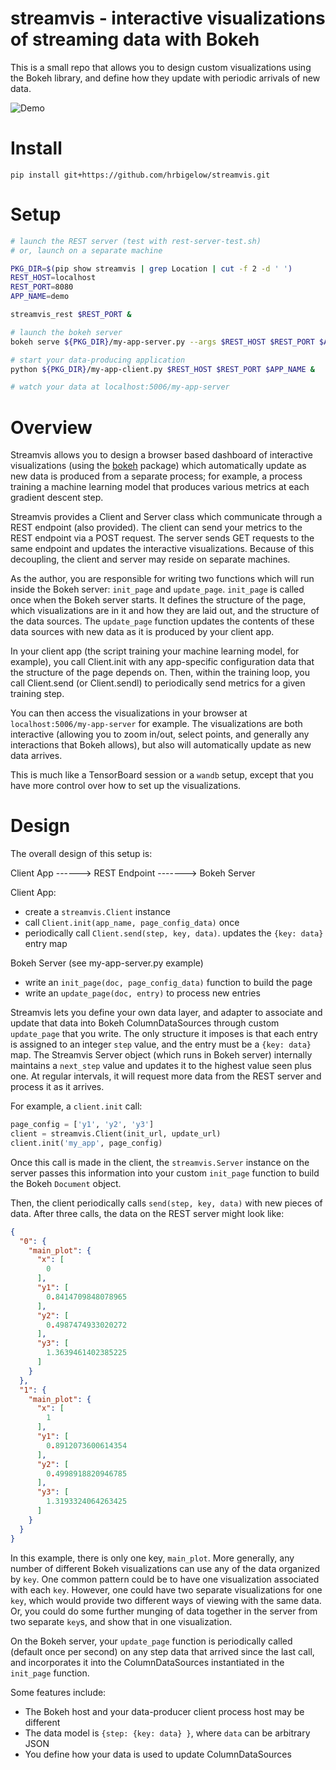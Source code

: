 # streamvis - interactive visualizations of streaming data with Bokeh

This is a small repo that allows you to design custom visualizations using the Bokeh
library, and define how they update with periodic arrivals of new data.

![Demo](data/demo.gif)

# Install

    pip install git+https://github.com/hrbigelow/streamvis.git

# Setup

```bash
# launch the REST server (test with rest-server-test.sh)
# or, launch on a separate machine

PKG_DIR=$(pip show streamvis | grep Location | cut -f 2 -d ' ')
REST_HOST=localhost
REST_PORT=8080
APP_NAME=demo

streamvis_rest $REST_PORT &

# launch the bokeh server
bokeh serve ${PKG_DIR}/my-app-server.py --args $REST_HOST $REST_PORT $APP_NAME &

# start your data-producing application
python ${PKG_DIR}/my-app-client.py $REST_HOST $REST_PORT $APP_NAME &

# watch your data at localhost:5006/my-app-server
```

# Overview

Streamvis allows you to design a browser based dashboard of interactive
visualizations (using the [bokeh](https://github.com/bokeh/bokeh) package) which
automatically update as new data is produced from a separate process; for example, a
process training a machine learning model that produces various metrics at each
gradient descent step.

Streamvis provides a Client and Server class which communicate through a REST
endpoint (also provided).  The client can send your metrics to the REST endpoint via
a POST request.  The server sends GET requests to the same endpoint and updates the
interactive visualizations.  Because of this decoupling, the client and server may
reside on separate machines.

As the author, you are responsible for writing two functions which will run inside
the Bokeh server: `init_page` and `update_page`.  `init_page` is called once when the
Bokeh server starts.  It defines the structure of the page, which visualizations are
in it and how they are laid out, and the structure of the data sources.  The
`update_page` function updates the contents of these data sources with new data as
it is produced by your client app.

In your client app (the script training your machine learning model, for example),
you call Client.init with any app-specific configuration data that the structure of
the page depends on.  Then, within the training loop, you call Client.send (or
Client.sendl) to periodically send metrics for a given training step.

You can then access the visualizations in your browser at
`localhost:5006/my-app-server` for example.  The visualizations are both interactive
(allowing you to zoom in/out, select points, and generally any interactions that
Bokeh allows), but also will automatically update as new data arrives.

This is much like a TensorBoard session or a `wandb` setup, except that you have more
control over how to set up the visualizations.

# Design

The overall design of this setup is:

Client App ------> REST Endpoint -------> Bokeh Server

Client App:
  - create a `streamvis.Client` instance
  - call `Client.init(app_name, page_config_data)` once
  - periodically call `Client.send(step, key, data)`. updates the `{key: data}` entry map

Bokeh Server (see my-app-server.py example)
  - write an `init_page(doc, page_config_data)` function to build the page
  - write an `update_page(doc, entry)` to process new entries


Streamvis lets you define your own data layer, and adapter to associate and update
that data into Bokeh ColumnDataSources through custom `update_page` that you write.
The only structure it imposes is that each entry is assigned to an integer `step`
value, and the entry must be a `{key: data}` map.  The Streamvis Server object (which
runs in Bokeh server) internally maintains a `next_step` value and updates it to the
highest value seen plus one.  At regular intervals, it will request more data from
the REST server and process it as it arrives.

For example, a `client.init` call:

```python
page_config = ['y1', 'y2', 'y3']
client = streamvis.Client(init_url, update_url)
client.init('my_app', page_config) 
```

Once this call is made in the client, the `streamvis.Server` instance on the server
passes this information into your custom `init_page` function to build the Bokeh
`Document` object.

Then, the client periodically calls `send(step, key, data)` with new pieces of data.
After three calls, the data on the REST server might look like:

```json
{
  "0": {
    "main_plot": {
      "x": [
        0
      ],
      "y1": [
        0.8414709848078965
      ],
      "y2": [
        0.4987474933020272
      ],
      "y3": [
        1.3639461402385225
      ]
    }
  },
  "1": {
    "main_plot": {
      "x": [
        1
      ],
      "y1": [
        0.8912073600614354
      ],
      "y2": [
        0.4998918820946785
      ],
      "y3": [
        1.3193324064263425
      ]
    }
  }
}
```

In this example, there is only one key, `main_plot`.  More generally, any number of
different Bokeh visualizations can use any of the data organized by `key`.  One
common pattern could be to have one visualization associated with each `key`.
However, one could have two separate visualizations for one `key`, which would
provide two different ways of viewing with the same data.  Or, you could do some
further munging of data together in the server from two separate `key`s, and show
that in one visualization.

On the Bokeh server, your `update_page` function is periodically called (default once
per second) on any step data that arrived since the last call, and incorporates it
into the ColumnDataSources instantiated in the `init_page` function.

Some features include:

* The Bokeh host and your data-producer client process host may be different
* The data model is `{step: {key: data} }`, where `data` can be arbitrary JSON
* You define how your data is used to update ColumnDataSources


